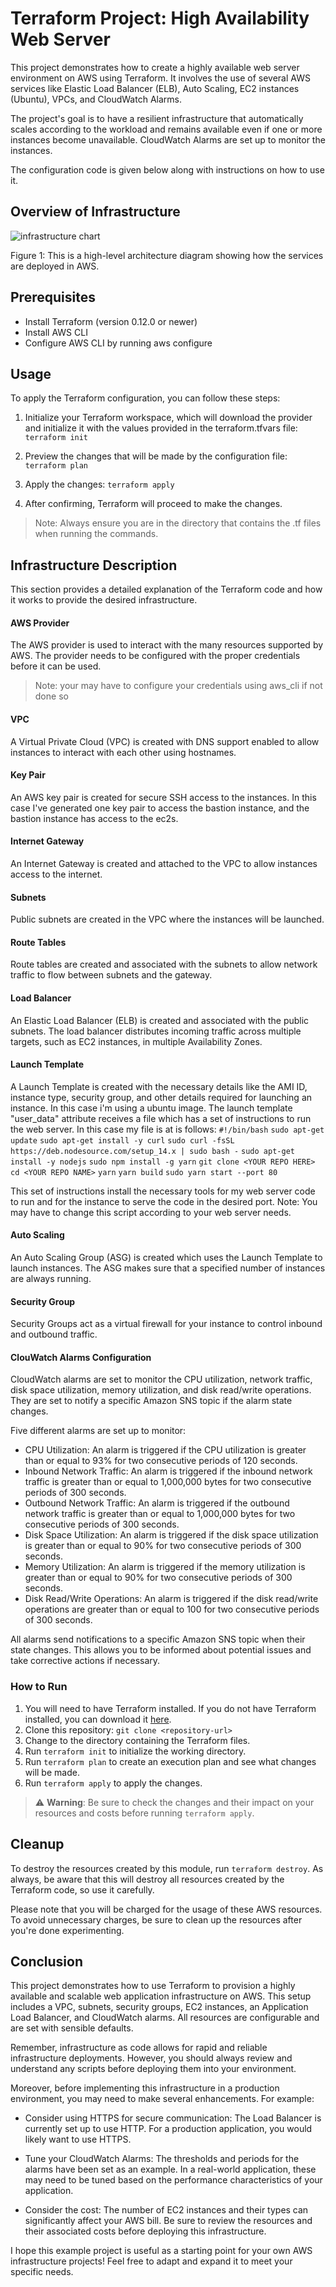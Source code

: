# Terraform Project: High Availability Web Server
This project demonstrates how to create a highly available web server environment on AWS using Terraform. It involves the use of several AWS services like Elastic Load Balancer (ELB), Auto Scaling, EC2 instances (Ubuntu), VPCs, and CloudWatch Alarms.

The project's goal is to have a resilient infrastructure that automatically scales according to the workload and remains available even if one or more instances become unavailable. CloudWatch Alarms are set up to monitor the instances.

The configuration code is given below along with instructions on how to use it.

## Overview of Infrastructure

![infrastructure chart](./infra_chart.png)

Figure 1: This is a high-level architecture diagram showing how the services are deployed in AWS.

## Prerequisites
- Install Terraform (version 0.12.0 or newer)
- Install AWS CLI
- Configure AWS CLI by running aws configure

## Usage
To apply the Terraform configuration, you can follow these steps:

1. Initialize your Terraform workspace, which will download the provider and initialize it with the values provided in the terraform.tfvars file:
 `terraform init`

2. Preview the changes that will be made by the configuration file:
 `terraform plan`

3. Apply the changes:
 `terraform apply`

5. After confirming, Terraform will proceed to make the changes.

> Note: Always ensure you are in the directory that contains the .tf files when running the commands.

## Infrastructure Description

This section provides a detailed explanation of the Terraform code and how it works to provide the desired infrastructure.

#### AWS Provider
The AWS provider is used to interact with the many resources supported by AWS. The provider needs to be configured with the proper credentials before it can be used.
> Note: your may have to configure your credentials using aws_cli if not done so

#### VPC
A Virtual Private Cloud (VPC) is created with DNS support enabled to allow instances to interact with each other using hostnames.

#### Key Pair
An AWS key pair is created for secure SSH access to the instances. In this case I've generated one key pair to access the bastion instance, and the bastion instance has access to the ec2s.

#### Internet Gateway
An Internet Gateway is created and attached to the VPC to allow instances access to the internet.

#### Subnets
Public subnets are created in the VPC where the instances will be launched.

#### Route Tables
Route tables are created and associated with the subnets to allow network traffic to flow between subnets and the gateway.

#### Load Balancer
An Elastic Load Balancer (ELB) is created and associated with the public subnets. The load balancer distributes incoming traffic across multiple targets, such as EC2 instances, in multiple Availability Zones.

#### Launch Template
A Launch Template is created with the necessary details like the AMI ID, instance type, security group, and other details required for launching an instance. In this case i'm using a ubuntu image.
The launch template "user_data" attribute receives a file which has a set of instructions to run the web server.
In this case my file is at is follows:
 `#!/bin/bash`
`sudo apt-get update`
`sudo apt-get install -y curl`
`sudo curl -fsSL https://deb.nodesource.com/setup_14.x | sudo bash -`
`sudo apt-get install -y nodejs`
`sudo npm install -g yarn`
`git clone <YOUR REPO HERE>`
`cd <YOUR REPO NAME>`
`yarn`
`yarn build`
`sudo yarn start --port 80`

This set of instructions install the necessary tools for my web server code to run and for the instance to serve the code in the desired port.
Note: You may have to change this script according to your web server needs.

#### Auto Scaling
An Auto Scaling Group (ASG) is created which uses the Launch Template to launch instances. The ASG makes sure that a specified number of instances are always running.

#### Security Group
Security Groups act as a virtual firewall for your instance to control inbound and outbound traffic.

#### ClouWatch Alarms Configuration
CloudWatch alarms are set to monitor the CPU utilization, network traffic, disk space utilization, memory utilization, and disk read/write operations. They are set to notify a specific Amazon SNS topic if the alarm state changes. 

Five different alarms are set up to monitor:

- CPU Utilization: An alarm is triggered if the CPU utilization is greater than or equal to 93% for two consecutive periods of 120 seconds.
- Inbound Network Traffic: An alarm is triggered if the inbound network traffic is greater than or equal to 1,000,000 bytes for two consecutive periods of 300 seconds.
- Outbound Network Traffic: An alarm is triggered if the outbound network traffic is greater than or equal to 1,000,000 bytes for two consecutive periods of 300 seconds.
- Disk Space Utilization: An alarm is triggered if the disk space utilization is greater than or equal to 90% for two consecutive periods of 300 seconds.
- Memory Utilization: An alarm is triggered if the memory utilization is greater than or equal to 90% for two consecutive periods of 300 seconds.
- Disk Read/Write Operations: An alarm is triggered if the disk read/write operations are greater than or equal to 100 for two consecutive periods of 300 seconds.

All alarms send notifications to a specific Amazon SNS topic when their state changes. This allows you to be informed about potential issues and take corrective actions if necessary.

### How to Run

1. You will need to have Terraform installed. If you do not have Terraform installed, you can download it [here](https://www.terraform.io/downloads.html).
2. Clone this repository: `git clone <repository-url>`
3. Change to the directory containing the Terraform files.
4. Run `terraform init` to initialize the working directory.
5. Run `terraform plan` to create an execution plan and see what changes will be made.
6. Run `terraform apply` to apply the changes.

> :warning: **Warning**: Be sure to check the changes and their impact on your resources and costs before running `terraform apply`.

## Cleanup

To destroy the resources created by this module, run `terraform destroy`. As always, be aware that this will destroy all resources created by the Terraform code, so use it carefully.

Please note that you will be charged for the usage of these AWS resources. To avoid unnecessary charges, be sure to clean up the resources after you're done experimenting.

## Conclusion

This project demonstrates how to use Terraform to provision a highly available and scalable web application infrastructure on AWS. This setup includes a VPC, subnets, security groups, EC2 instances, an Application Load Balancer, and CloudWatch alarms. All resources are configurable and are set with sensible defaults. 

Remember, infrastructure as code allows for rapid and reliable infrastructure deployments. However, you should always review and understand any scripts before deploying them into your environment. 

Moreover, before implementing this infrastructure in a production environment, you may need to make several enhancements. For example:

- Consider using HTTPS for secure communication: The Load Balancer is currently set up to use HTTP. For a production application, you would likely want to use HTTPS.

- Tune your CloudWatch Alarms: The thresholds and periods for the alarms have been set as an example. In a real-world application, these may need to be tuned based on the performance characteristics of your application.

- Consider the cost: The number of EC2 instances and their types can significantly affect your AWS bill. Be sure to review the resources and their associated costs before deploying this infrastructure.

I hope this example project is useful as a starting point for your own AWS infrastructure projects! Feel free to adapt and expand it to meet your specific needs.



